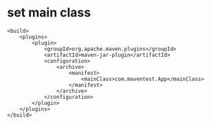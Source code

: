# set main class

	<build>
		<plugins>
			<plugin>
				<groupId>org.apache.maven.plugins</groupId>
				<artifactId>maven-jar-plugin</artifactId>
				<configuration>
					<archive>
						<manifest>
							<mainClass>com.maventest.App</mainClass>
						</manifest>
					</archive>
				</configuration>
			</plugin>
		</plugins>
	</build>

